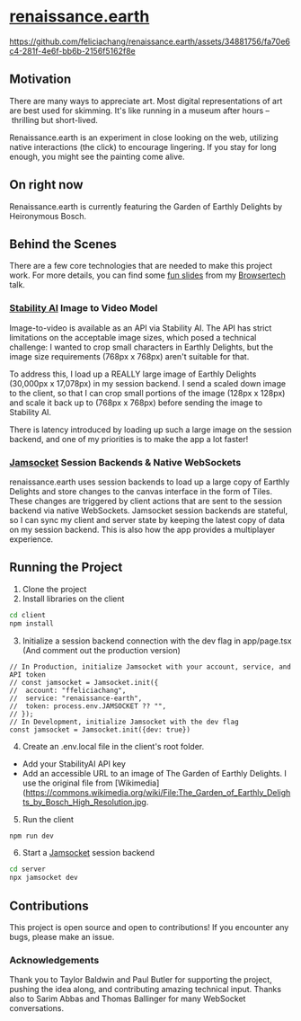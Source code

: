 # [renaissance.earth](https://www.renaissance.earth/)



https://github.com/feliciachang/renaissance.earth/assets/34881756/fa70e6c4-281f-4e6f-bb6b-2156f5162f8e



## Motivation

There are many ways to appreciate art. Most digital representations of art are best used for skimming. It's like running in a museum after hours – thrilling but short-lived.

Renaissance.earth is an experiment in close looking on the web, utilizing native interactions (the click) to encourage lingering. If you stay for long enough, you might see the painting come alive.

## On right now
Renaissance.earth is currently featuring the Garden of Earthly Delights by Heironymous Bosch.

## Behind the Scenes

There are a few core technologies that are needed to make this project work. For more details, you can find some [fun slides](https://tome.app/drifting-6af/constraints-creativity-clten4c0808ftoa613mq5c36z) from my [Browsertech](https://browsertech.com/nyc) talk. 

### [Stability AI](https://platform.stability.ai/docs/api-reference#tag/v2alphageneration/paths/~1v2alpha~1generation~1image-to-video/post) Image to Video Model
Image-to-video is available as an API via Stability AI. The API has strict limitations on the acceptable image sizes, which posed a technical challenge: I wanted to crop small characters in Earthly Delights, but the image size requirements (768px x 768px) aren't suitable for that.

To address this, I load up a REALLY large image of Earthly Delights (30,000px x 17,078px) in my session backend. I send a scaled down image to the client, so that I can crop small portions of the image (128px x 128px) and scale it back up to (768px x 768px) before sending the image to Stability AI.

There is latency introduced by loading up such a large image on the session backend, and one of my priorities is to make the app a lot faster!

### [Jamsocket](https://docs.jamsocket.com/) Session Backends & Native WebSockets
renaissance.earth uses session backends to load up a large copy of Earthly Delights and store changes to the canvas interface in the form of Tiles. These changes are triggered by client actions that are sent to the session backend via native WebSockets. Jamsocket session backends are stateful, so I can sync my client and server state by keeping the latest copy of data on my session backend. This is also how the app provides a multiplayer experience.

## Running the Project

1. Clone the project
2. Install libraries on the client
```bash
cd client
npm install
```
3. Initialize a session backend connection with the dev flag in app/page.tsx
(And comment out the production version)
```tsx
// In Production, initialize Jamsocket with your account, service, and API token
// const jamsocket = Jamsocket.init({
//  account: "ffeliciachang",
//  service: "renaissance-earth",
//  token: process.env.JAMSOCKET ?? "",
// });
// In Development, initialize Jamsocket with the dev flag
const jamsocket = Jamsocket.init({dev: true})
```
4. Create an .env.local file in the client's root folder.
- Add your StabilityAI API key
- Add an accessible URL to an image of The Garden of Earthly Delights. I use the original file from [Wikimedia](https://commons.wikimedia.org/wiki/File:The_Garden_of_Earthly_Delights_by_Bosch_High_Resolution.jpg.
5. Run the client
```bash
npm run dev
```
6. Start a [Jamsocket](https://docs.jamsocket.com/) session backend
```bash
cd server
npx jamsocket dev
```

## Contributions
This project is open source and open to contributions! If you encounter any bugs, please make an issue.

### Acknowledgements
Thank you to Taylor Baldwin and Paul Butler for supporting the project, pushing the idea along, and contributing amazing technical input. Thanks also to Sarim Abbas and Thomas Ballinger for many WebSocket conversations.
